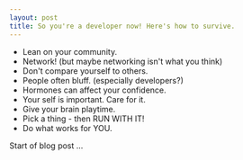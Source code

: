 ```yaml
---
layout: post
title: So you're a developer now! Here's how to survive.
--- 
```


- Lean on your community.
- Network! (but maybe networking isn't what you think)
- Don't compare yourself to others.
- People often bluff. (especially developers?)
- Hormones can affect your confidence.
- Your self is important. Care for it.
- Give your brain playtime.
- Pick a thing - then RUN WITH IT!
- Do what works for YOU.

Start of blog post ...
